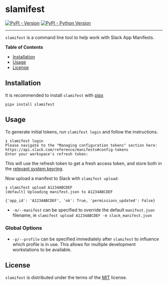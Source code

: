 # slamifest

[![PyPI - Version](https://img.shields.io/pypi/v/slamifest.svg)](https://pypi.org/project/slamifest)
[![PyPI - Python Version](https://img.shields.io/pypi/pyversions/slamifest.svg)](https://pypi.org/project/slamifest)

-----

`slamifest` is a command line tool to help work with Slack App Manifests.


**Table of Contents**

- [Installation](#installation)
- [Usage](#usage)
- [License](#license)

## Installation

It is recommended to install `slamifest` with [pipx](https://github.com/pypa/pipx)

```console
pipx install slamifest
```

## Usage

To generate initial tokens, run `slamifest login` and follow the instructions.

```
❯ slamifest login
Please navigate to the "Managing configuration tokens" section here: https://api.slack.com/reference/manifests#config-tokens
Enter your workspace's refresh token:
```

This will use the refresh token to get a fresh access token, and store both in the [relevant system keyring](https://pypi.org/project/keyring/).

Now upload a manifest to Slack with `slamifest upload`:

```
❯ slamifest upload A1234ABCDEF
[default] Uploading manifest.json to A1234ABCDEF

{'app_id': 'A1234ABCDEF', 'ok': True, 'permissions_updated': False}
```

* `-m/--manifest` can be specified to override the default `manifest.json` filename, ie `slamifest upload A1234ABCDEF -m slack_manifest.json`

### Global Options
* `-p/--profile` can be specified immediately after `slamifest` to influence which profile is in use. This allows for multiple development workstations to be available.

## License

`slamifest` is distributed under the terms of the [MIT](https://spdx.org/licenses/MIT.html) license.
